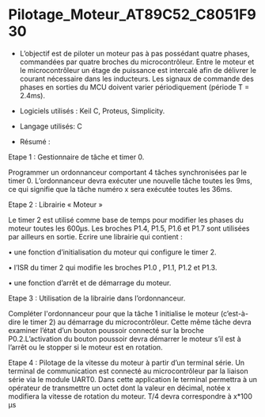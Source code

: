 # Pilotage_Moteur_AT89C52_C8051F930

* L’objectif est de piloter un moteur pas à pas possédant quatre phases, commandées par quatre broches du microcontrôleur.
Entre le moteur et le microcontrôleur un étage de puissance est intercalé afin de délivrer le courant nécessaire dans les inducteurs.
Les signaux de commande des phases en sorties du MCU doivent varier périodiquement (période T = 2.4ms).

* Logiciels utilisés : Keil C, Proteus, Simplicity.

* Langage utilisés:  C

* Résumé :

 Etape 1 : Gestionnaire de tâche et timer 0.
 
 Programmer un ordonnanceur comportant 4 tâches synchronisées par le timer 0. 
 L’ordonnanceur devra exécuter une nouvelle tâche toutes les 9ms, ce qui signifie que la tâche numéro x sera exécutée toutes les 36ms. 

 Etape 2 : Librairie « Moteur »
 
 Le timer 2 est utilisé comme base de temps pour modifier les phases du moteur toutes les 600μs. Les broches P1.4, P1.5, P1.6 et P1.7 sont utilisées par ailleurs en sortie. Ecrire une librairie qui contient :

  • une fonction d’initialisation du moteur qui configure le timer 2.
               
  • l’ISR du timer 2 qui modifie les broches P1.0 , P1.1, P1.2 et P1.3.
               
  • une fonction d’arrêt et de démarrage du moteur.

 Etape 3 : Utilisation de la librairie dans l’ordonnanceur.
   
 Compléter l'ordonnanceur pour que la tâche 1 initialise le moteur (c’est-à-dire le timer 2) au démarrage du microcontrôleur. 
 Cette même tâche devra examiner l’état d’un bouton poussoir connecté sur la broche P0.2.L’activation du bouton poussoir devra démarrer le moteur s’il est à l’arrêt ou le stopper si le moteur est en rotation.

 Etape 4 : Pilotage de la vitesse du moteur à partir d’un terminal série.
     Un terminal de communication est connecté au microcontrôleur par la liaison série via le module UART0. Dans cette application le terminal permettra à un opérateur de transmettre un octet dont la valeur en décimal, notée x modifiera la vitesse de rotation du moteur. T/4 devra correspondre à x*100 μs

  
